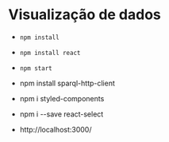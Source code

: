 # Visualização de dados

* `npm install`

* `npm install react`

* `npm start`

* npm install sparql-http-client
* npm i styled-components
* npm i --save react-select

* http://localhost:3000/


#